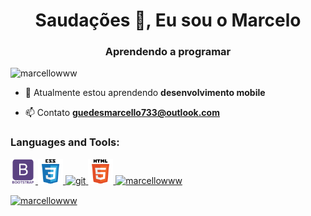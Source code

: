 <h1 align="center">Saudações 👋, Eu sou o Marcelo</h1>
<h3 align="center">Aprendendo a programar</h3>

<p align="left"> <img src="https://komarev.com/ghpvc/?username=marcellowww&label=Profile%20views&color=0e75b6&style=flat" alt="marcellowww" /> </p>

- 🌱 Atualmente estou aprendendo **desenvolvimento mobile**

- 📫 Contato **guedesmarcello733@outlook.com**


<h3 align="left">Languages and Tools:</h3>
<p align="left"> <a href="https://getbootstrap.com" target="_blank"> <img src="https://raw.githubusercontent.com/devicons/devicon/master/icons/bootstrap/bootstrap-plain-wordmark.svg" alt="bootstrap" width="40" height="40"/> </a> <a href="https://www.w3schools.com/css/" target="_blank"> <img src="https://raw.githubusercontent.com/devicons/devicon/master/icons/css3/css3-original-wordmark.svg" alt="css3" width="40" height="40"/> </a> <a href="https://git-scm.com/" target="_blank"> <img src="https://www.vectorlogo.zone/logos/git-scm/git-scm-icon.svg" alt="git" width="40" height="40"/> </a> <a href="https://www.w3.org/html/" target="_blank"> <img src="https://raw.githubusercontent.com/devicons/devicon/master/icons/html5/html5-original-wordmark.svg" alt="html5" width="40" height="40"/> </a> <a href="https://developer.mozilla.org/en-US/docs/Web/JavaScript" target="_blank"> <img src="https://raw.githubusercontent.com/devicons/devicon/master/icons/javascript/javascript-

<p>&nbsp;<img align="center" src="https://github-readme-stats.vercel.app/api?username=marcellowww&show_icons=true&locale=en" alt="marcellowww" /></p>

<p><img align="center" src="https://github-readme-streak-stats.herokuapp.com/?user=marcellowww&" alt="marcellowww" /></p>
